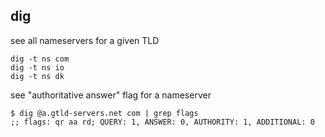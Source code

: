 ## dig ##

see all nameservers for a given TLD

    dig -t ns com
    dig -t ns io
    dig -t ns dk

see "authoritative answer" flag for a nameserver

    $ dig @a.gtld-servers.net com | grep flags
    ;; flags: qr aa rd; QUERY: 1, ANSWER: 0, AUTHORITY: 1, ADDITIONAL: 0
